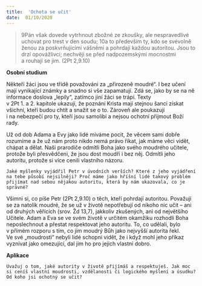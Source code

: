 ```yaml
---
title:  'Ochota se učit'
date:  01/10/2020
---
```


> <p></p>
> 9Pán však dovede vytrhnout zbožné ze zkoušky, ale nespravedlivé uchovat pro trest v den soudu; 10a to především ty, kdo se svévolně ženou za poskvrňujícími vášněmi a pohrdají každou autoritou. Jsou to drzí opovážlivci; nechvějí se před nadpozemskými mocnostmi a rouhají se jim. (2Pt 2,9.10)

**Osobní studium**

Někteří žáci jsou ve třídě považováni za „při­rozeně moudré“. I bez učení mají vynika­jící známky a snadno si vše zapamatují. Zdá se, jako by se na ně informace doslova „lepily“, zatímco jiní žáci se trápí. Texty v 2Pt 1. a 2. kapitole ukazují, že poznání Krista mají stejnou šanci získat všichni, kteří budou chtít a snažit se o to. Zároveň ale poukazují i na nebezpečí pro ty, kteří jsou samolibí a nejsou ochotní přijmout Boží rady.

Už od dob Adama a Evy jako lidé míváme pocit, že věcem sami dobře rozumíme a že už nám proto nikdo nemá právo říkat, jak máme věci vidět, chápat a dělat. Naši prarodiče odmítli Boha jako svého moudrého učitele, protože byli přesvědčeni, že jsou dost moudří i bez něj. Odmítli jeho autoritu, protože si více cenili vlastního názoru.

`Jaké myšlenky vyjádřil Petr v úvodních verších? Které z jeho vyjádření na tebe působí nejsilněji? Proč máme jako hříšní lidé takový problém přijímat nad sebou nějakou autoritu, která by nám ukazovala, co je správné?`

Všimni si, co píše Petr (2Pt 2,9.10) o těch, kteří pohrdají autoritou. Považují se za natolik moudré, že se už v životě nepotřebují od nikoho nic učit – ani od druhých věřících (srov. Žd 13,7), jakkoliv zkušených, ani od největšího Učitele. Adam a Eva se ve svém životě v určitém okamžiku rozhodli Boha neposlechnout a přestat respektovat jeho autoritu. To, co udělali, bylo v přímém rozporu s tím, co jim moudrý Bůh jako nejvyšší autorita řekl. Ve své „moudrosti“ nebyli lidé schopni vidět, že i když mohl jeho příkaz vyznívat jako omezující, dal jim ho pro jejich vlastní dobro.

**Aplikace**

`Uvažuj o tom, jaké autority v životě přijímáš a respektuješ. Jak moc si ceníš vlastní moudrosti, vzdělanosti či logického myšlení a úsudku? Od koho jsi ochotný se učit?`